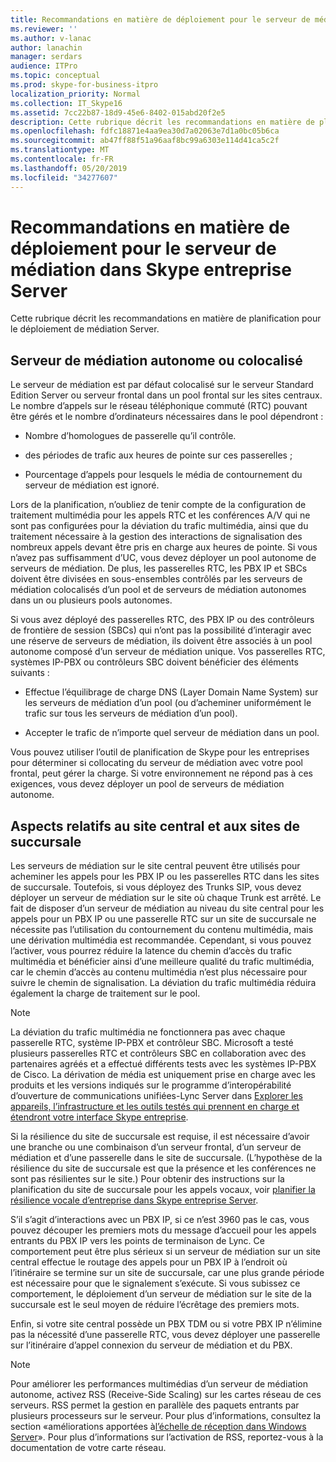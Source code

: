 ```yaml
---
title: Recommandations en matière de déploiement pour le serveur de médiation dans Skype entreprise Server
ms.reviewer: ''
ms.author: v-lanac
author: lanachin
manager: serdars
audience: ITPro
ms.topic: conceptual
ms.prod: skype-for-business-itpro
localization_priority: Normal
ms.collection: IT_Skype16
ms.assetid: 7cc22b87-18d9-45e6-8402-015abd20f2e5
description: Cette rubrique décrit les recommandations en matière de planification pour le déploiement de médiation Server.
ms.openlocfilehash: fdfc18871e4aa9ea30d7a02063e7d1a0bc05b6ca
ms.sourcegitcommit: ab47ff88f51a96aaf8bc99a6303e114d41ca5c2f
ms.translationtype: MT
ms.contentlocale: fr-FR
ms.lasthandoff: 05/20/2019
ms.locfileid: "34277607"
---
```

# <a name="deployment-guidelines-for-mediation-server-in-skype-for-business-server"></a>Recommandations en matière de déploiement pour le serveur de médiation dans Skype entreprise Server
 
Cette rubrique décrit les recommandations en matière de planification pour le déploiement de médiation Server.
  
## <a name="collocated-or-stand-alone-mediation-server"></a>Serveur de médiation autonome ou colocalisé

Le serveur de médiation est par défaut colocalisé sur le serveur Standard Edition Server ou serveur frontal dans un pool frontal sur les sites centraux. Le nombre d’appels sur le réseau téléphonique commuté (RTC) pouvant être gérés et le nombre d’ordinateurs nécessaires dans le pool dépendront :
  
- Nombre d’homologues de passerelle qu’il contrôle.
    
- des périodes de trafic aux heures de pointe sur ces passerelles ;
    
- Pourcentage d’appels pour lesquels le média de contournement du serveur de médiation est ignoré.
    
Lors de la planification, n’oubliez de tenir compte de la configuration de traitement multimédia pour les appels RTC et les conférences A/V qui ne sont pas configurées pour la déviation du trafic multimédia, ainsi que du traitement nécessaire à la gestion des interactions de signalisation des nombreux appels devant être pris en charge aux heures de pointe. Si vous n’avez pas suffisamment d’UC, vous devez déployer un pool autonome de serveurs de médiation. De plus, les passerelles RTC, les PBX IP et SBCs doivent être divisées en sous-ensembles contrôlés par les serveurs de médiation colocalisés d’un pool et de serveurs de médiation autonomes dans un ou plusieurs pools autonomes.
  
Si vous avez déployé des passerelles RTC, des PBX IP ou des contrôleurs de frontière de session (SBCs) qui n’ont pas la possibilité d’interagir avec une réserve de serveurs de médiation, ils doivent être associés à un pool autonome composé d’un serveur de médiation unique. Vos passerelles RTC, systèmes IP-PBX ou contrôleurs SBC doivent bénéficier des éléments suivants :
  
- Effectue l’équilibrage de charge DNS (Layer Domain Name System) sur les serveurs de médiation d’un pool (ou d’acheminer uniformément le trafic sur tous les serveurs de médiation d’un pool).
    
- Accepter le trafic de n’importe quel serveur de médiation dans un pool.
    
Vous pouvez utiliser l’outil de planification de Skype pour les entreprises pour déterminer si collocating du serveur de médiation avec votre pool frontal, peut gérer la charge. Si votre environnement ne répond pas à ces exigences, vous devez déployer un pool de serveurs de médiation autonome.
  
## <a name="central-site-and-branch-site-considerations"></a>Aspects relatifs au site central et aux sites de succursale

 Les serveurs de médiation sur le site central peuvent être utilisés pour acheminer les appels pour les PBX IP ou les passerelles RTC dans les sites de succursale. Toutefois, si vous déployez des Trunks SIP, vous devez déployer un serveur de médiation sur le site où chaque Trunk est arrêté. Le fait de disposer d’un serveur de médiation au niveau du site central pour les appels pour un PBX IP ou une passerelle RTC sur un site de succursale ne nécessite pas l’utilisation du contournement du contenu multimédia, mais une dérivation multimédia est recommandée. Cependant, si vous pouvez l’activer, vous pourrez réduire la latence du chemin d’accès du trafic multimédia et bénéficier ainsi d’une meilleure qualité du trafic multimédia, car le chemin d’accès au contenu multimédia n’est plus nécessaire pour suivre le chemin de signalisation. La déviation du trafic multimédia réduira également la charge de traitement sur le pool.
  
> [!NOTE]
> La déviation du trafic multimédia ne fonctionnera pas avec chaque passerelle RTC, système IP-PBX et contrôleur SBC. Microsoft a testé plusieurs passerelles RTC et contrôleurs SBC en collaboration avec des partenaires agréés et a effectué différents tests avec les systèmes IP-PBX de Cisco. La dérivation de média est uniquement prise en charge avec les produits et les versions indiqués sur le programme d’interopérabilité d’ouverture de communications unifiées-Lync Server dans [Explorer les appareils, l’infrastructure et les outils testés qui prennent en charge et étendront votre interface Skype entreprise](http://partnersolutions.skypeforbusiness.com/solutionscatalog). 
  
Si la résilience du site de succursale est requise, il est nécessaire d’avoir une branche ou une combinaison d’un serveur frontal, d’un serveur de médiation et d’une passerelle dans le site de succursale. (L’hypothèse de la résilience du site de succursale est que la présence et les conférences ne sont pas résilientes sur le site.) Pour obtenir des instructions sur la planification du site de succursale pour les appels vocaux, voir [planifier la résilience vocale d’entreprise dans Skype entreprise Server](../enterprise-voice-solution/enterprise-voice-resiliency.md).
  
S’il s’agit d’interactions avec un PBX IP, si ce n’est 3960 pas le cas, vous pouvez découper les premiers mots du message d’accueil pour les appels entrants du PBX IP vers les points de terminaison de Lync. Ce comportement peut être plus sérieux si un serveur de médiation sur un site central effectue le routage des appels pour un PBX IP à l’endroit où l’itinéraire se termine sur un site de succursale, car une plus grande période est nécessaire pour que le signalement s’exécute. Si vous subissez ce comportement, le déploiement d’un serveur de médiation sur le site de la succursale est le seul moyen de réduire l’écrêtage des premiers mots.
  
Enfin, si votre site central possède un PBX TDM ou si votre PBX IP n’élimine pas la nécessité d’une passerelle RTC, vous devez déployer une passerelle sur l’itinéraire d’appel connexion du serveur de médiation et du PBX.
  
> [!NOTE]
> Pour améliorer les performances multimédias d’un serveur de médiation autonome, activez RSS (Receive-Side Scaling) sur les cartes réseau de ces serveurs. RSS permet la gestion en parallèle des paquets entrants par plusieurs processeurs sur le serveur. Pour plus d’informations, consultez la section «améliorations apportées à[l’échelle de réception dans Windows Server](https://go.microsoft.com/fwlink/p/?LinkId=268731)». Pour plus d’informations sur l’activation de RSS, reportez-vous à la documentation de votre carte réseau. 
  

